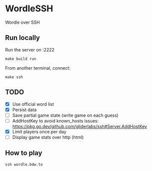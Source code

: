 # WordleSSH

Wordle over SSH

## Run locally

Run the server on :2222

```
make build run
```

From another terminal, connect:

```
make ssh
```

## TODO

- [x] Use official word list
- [x] Persist data
- [ ] Save partial game state (write game on each guess)
- [ ] AddHostKey to avoid known_hosts issues: https://pkg.go.dev/github.com/gliderlabs/ssh#Server.AddHostKey
- [x] Limit players once per day
- [ ] Display game stats over http (html)

## How to play

```
ssh wordle.bdw.to
```
